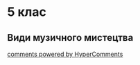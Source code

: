 <div id="hypercomments_widget" class="js-hypercomments-widget invisible"></div>

# 5 клас

## Види музичного мистецтва

<div class="js-hypercomments-container">
<a href="http://hypercomments.com" class="hc-link" title="comments widget">comments powered by HyperComments</a>
</div>